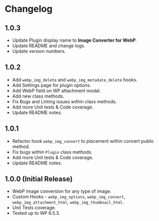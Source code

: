 # Changelog

## 1.0.3
* Update Plugin display name to __Image Converter for WebP__.
* Update README and change logs.
* Update version numbers.

## 1.0.2
* Add `webp_img_delete` and `webp_img_metadata_delete` hooks.
* Add Settings page for plugin options.
* Add WebP field on WP attachment modal.
* Add new class methods.
* Fix Bugs and Linting issues within class methods.
* Add more Unit tests & Code coverage.
* Update README notes.

## 1.0.1
* Refactor hook `webp_img_convert` to placement within convert public method.
* Fix bugs within `Plugin` class methods.
* Add more Unit tests & Code coverage.
* Update README notes.

## 1.0.0 (Initial Release)
* WebP image conversion for any type of image.
* Custom Hooks - `webp_img_options`, `webp_img_convert`, `webp_img_attachment_html`, `webp_img_thumbnail_html`.
* Unit Tests coverage.
* Tested up to WP 6.5.3.
